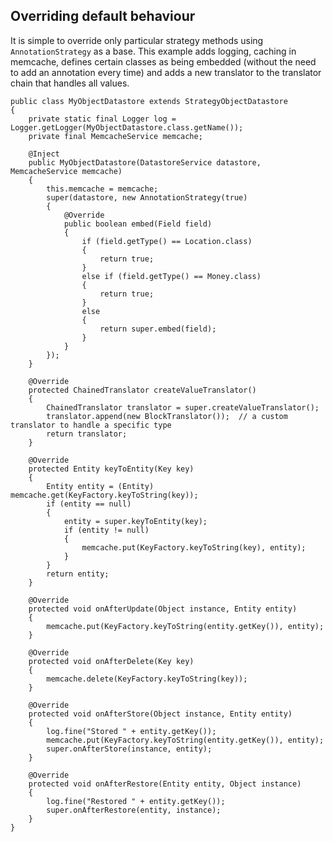 ## Overriding default behaviour ##

It is simple to override only particular strategy methods using `AnnotationStrategy` as a base.  This example adds logging, caching in memcache, defines certain classes as being embedded (without the need to add an annotation every time) and adds a new translator to the translator chain that handles all values.

```
public class MyObjectDatastore extends StrategyObjectDatastore
{
	private static final Logger log = Logger.getLogger(MyObjectDatastore.class.getName());
	private final MemcacheService memcache;

	@Inject
	public MyObjectDatastore(DatastoreService datastore, MemcacheService memcache)
	{
		this.memcache = memcache;
		super(datastore, new AnnotationStrategy(true)
		{
			@Override
			public boolean embed(Field field)
			{
				if (field.getType() == Location.class)
				{
					return true;
				}
				else if (field.getType() == Money.class)
				{
					return true;
				}
				else
				{
					return super.embed(field);
				}
			}
		});
	}

	@Override
	protected ChainedTranslator createValueTranslator()
	{
		ChainedTranslator translator = super.createValueTranslator();
		translator.append(new BlockTranslator());  // a custom translator to handle a specific type
		return translator;
	}

	@Override
	protected Entity keyToEntity(Key key)
	{
		Entity entity = (Entity) memcache.get(KeyFactory.keyToString(key));
		if (entity == null)
		{
			entity = super.keyToEntity(key);
			if (entity != null)
			{
				memcache.put(KeyFactory.keyToString(key), entity);
			}
		}
		return entity;
	}

	@Override
	protected void onAfterUpdate(Object instance, Entity entity)
	{
		memcache.put(KeyFactory.keyToString(entity.getKey()), entity);
	}

	@Override
	protected void onAfterDelete(Key key)
	{
		memcache.delete(KeyFactory.keyToString(key));
	}

	@Override
	protected void onAfterStore(Object instance, Entity entity)
	{
		log.fine("Stored " + entity.getKey());
		memcache.put(KeyFactory.keyToString(entity.getKey()), entity);
		super.onAfterStore(instance, entity);
	}

	@Override
	protected void onAfterRestore(Entity entity, Object instance)
	{
		log.fine("Restored " + entity.getKey());
		super.onAfterRestore(entity, instance);
	}
}

```